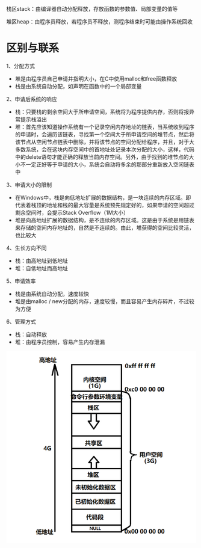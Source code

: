 栈区stack：由编译器自动分配释放，存放函数的参数值、局部变量的值等

堆区heap：由程序员释放，若程序员不释放，测程序结束时可能由操作系统回收

# 区别与联系

1、分配方式

+ 堆是由程序员自己申请并指明大小，在C中使用malloc和free函数释放
+ 栈是由系统自动分配，如声明在函数中的一个局部变量

2、申请后系统的响应

+ 栈：只要栈的剩余空间大于所申请空间，系统将为程序提供内存，否则将报异常提示栈溢出
+ 堆：首先应该知道操作系统有一个记录空闲内存地址的链表，当系统收到程序的申请时，会遍历该链表，寻找第一个空间大于所申请空间的堆节点，然后将该节点从空闲节点链表中删除，并将该节点的空间分配给程序，并且，对于大多数系统，会在这块内存空间中的首地址处记录本次分配的大小，这样，代码中的delete语句才能正确的释放当前内存空间。另外，由于找到的堆节点的大小不一定正好等于申请的大小，系统会自动将多余的那部分重新放入空闲链表中

3、申请大小的限制

+ 在Windows中，栈是向低地址扩展的数据结构，是一块连续的内存区域。即代表着栈顶的地址和栈的最大容量是系统预先规定好的，如果申请的空间超过剩余空间时，会提示Stack Overflow（1M大小）
+ 堆是向高地址扩展的数据结构，是不连续的内存区域。这是由于系统是用链表来存储的空间内存地址的，自然是不连续的。由此，堆获得的空间比较灵活，也比较大

4、生长方向不同
+ 栈：由高地址到低地址
+ 堆：自低地址而高地址

5、申请效率
+ 栈是由系统自动分配，速度较快
+ 堆是由malloc / new分配的内存，速度较慢，而且容易产生内存碎片，不过较为方便

6、管理方式
+ 栈：自动释放
+ 堆：由程序员控制，容易产生内存泄漏

![1583766527553](./image/1583766527553.png)

